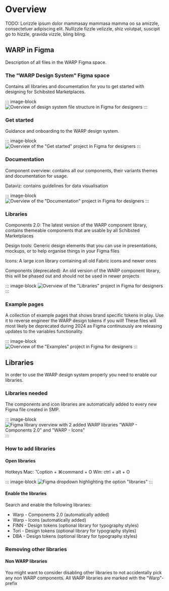 # Overview
TODO: Lorizzle ipsum dolor mammasay mammasa mamma oo sa amizzle, consectetuer adipiscing elit. Nullizzle fizzle velizzle, shiz volutpat, suscipit go to hizzle, gravida vizzle, bling bling. 

## WARP in Figma
Description of all files in the WARP Figma space.

### The "WARP Design System" Figma space
Contains all libraries and documentation for you to get started with designing for Schibsted Marketplaces.

::: image-block
![Overview of design system file structure in Figma for designers](/images/get-started/figma-warp-overview.jpg)
:::

### Get started
Guidance and onboarding to the WARP design system.

::: image-block
![Overview of the "Get started" project in Figma for designers](/images/get-started/figma-warp-get-started.jpg)
:::

### Documentation
Component overview: contains all our components, their variants themes and documentation for usage.

Dataviz: contains guidelines for data visualisation

::: image-block
![Overview of the "Documentation" project in Figma for designers](/images/get-started/figma-warp-documentation.jpg)
:::

### Libraries
Components 2.0: The latest version of the WARP component library, contains themeable components that are usable by all Schibsted Marketplaces

Design tools: Generic design elements that you can use in presentations, mockups, or to help organise things in your Figma files

Icons: A large icon library containing all old Fabric icons and newer ones

Components (deprecated): An old version of the WARP component library, this will be phased out and should not be used in newer projects

::: image-block
![Overview of the "Libraries" project in Figma for designers](/images/get-started/figma-warp-libraries.jpg)
:::

### Example pages
A collection of example pages that shows brand specific tokens in play. Use it to reverse engineer the WARP design tokens if you will!
These files will most likely be deprecated during 2024 as Figma continuously are releasing updates to the variables functionality.

::: image-block
![Overview of the "Examples" project in Figma for designers](/images/get-started/figma-warp-examples.jpg)
:::

## Libraries
In order to use the WARP design system properly you need to enable our libraries.
### Libraries needed
The components and icon libraries are automatically added to every new Figma file created in SMP.

::: image-block
![Figma library overview with 2 added WARP libraries "WARP - Components 2.0" and "WARP - Icons"](/images/get-started/figma-warp-libraries-added.jpg)
:::

### How to add libraries
#### Open libraries
Hotkeys
Mac: ⌥option + ⌘command + O
Win: ctrl + alt + O

::: image-block
![Figma dropdown highlighting the option "libraries"](/images/get-started/figma-dropdown-libraries.jpg)
:::

#### Enable the libraries
Search and enable the following libraries:

* Warp - Components 2.0 (automatically added)
* Warp - Icons (automatically added)
* FINN - Design tokens (optional library for typography styles)
* Tori - Design tokens (optional library for typography styles) 
* DBA - Design tokens (optional library for typography styles) 

### Removing other libraries

#### Non WARP libraries
You might want to consider disabling other libraries to not accidentally pick any non WARP components. All WARP libraries are marked with the "Warp"-prefix